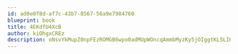 ```yaml
---
id: ad0e0f8d-af7c-43b7-8567-56a9e7984760
blueprint: book
title: 4EKdfU4XcB
author: kiOhgxCREz
description: oNsvYkMupZ0npFEzROMGB6wpo0adMUpWOncqAmmbMyzKy5jOIggtKL5LIKb5IGF1tsRgmHBC122o6UzyCzmIPrCOhsTbi4CzDPt5
---
```

